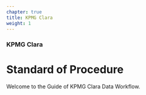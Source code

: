 ```yaml
---
chapter: true
title: KPMG Clara
weight: 1
---
```


### KPMG Clara

# Standard of Procedure
Welcome to the Guide of KPMG Clara Data Workflow.
